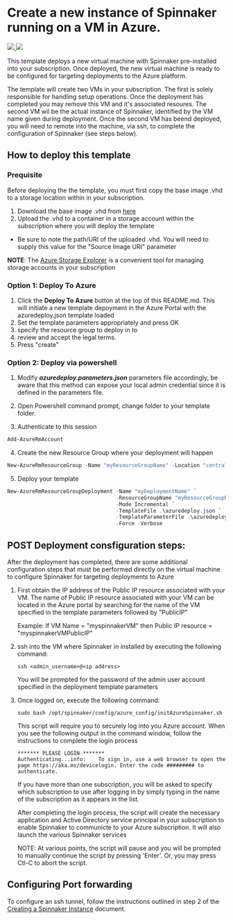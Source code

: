 # Create a new instance of Spinnaker running on a VM in Azure.  

<a href="https://portal.azure.com/#create/Microsoft.Template/uri/https%3A%2F%2Fraw.githubusercontent.com%2Fscotmoor%2Fazure-quickstart-templates%2Fbasevm_param%2Fazure-spinnaker%2Fazuredeploy.json" target="_blank">
<img src="http://azuredeploy.net/deploybutton.png"/>
</a>
<a href="http://armviz.io/#/?load=https%3A%2F%2Fraw.githubusercontent.com%2Fscotmoor%2Fazure-quickstart-templates%2Fbasevm_param%2Fazure-spinnaker%2Fazuredeploy.json" target="_blank">
<img src="http://armviz.io/visualizebutton.png"/>
</a>

This template deploys a new virtual machine with Spinnaker pre-installed into your subscription. Once deployed, the new virtual machine is ready to be configured for targeting deployments to the Azure platform.

The template will create two VMs in your subscription. The first is solely responsible for handling setup operations. Once the deployment has completed you may remove this VM and it's associated resoures.
The second VM wil be the actual instance of Spinnaker, identified by the VM name given during deployment. Once the second VM has beend deployed, you will need to remote into the machine, via ssh, to complete the configuration of Spinnaker (see steps below).  

## How to deploy this template

### Prequisite
Before deploying the the template, you must first copy the base image .vhd to a storage location within in your subscription.

1. Download the base image .vhd from <a href="https://azurespinnakertrial.blob.core.windows.net/vhds/azurespin-osDisk.0810160101.vhd?st=2016-09-01T23%3A27%3A00Z&se=2016-09-02T23%3A27%3A00Z&sp=rl&sv=2015-04-05&sr=b&sig=uS5Tv3B05fez2hJAQ%2BDXykizBSN3nLMR3UCzqH%2FMbpU%3D">here</a>
2. Upload the .vhd to a container in a storage account within the subscription where you will deploy the template
  - Be sure to note the path/URI of the uploaded .vhd. You will need to supply this value for the "Source Image URI" parameter
  
**NOTE**: The <a href="http://storageexplorer.com">Azure Storage Explorer</a> is a convenient tool for managing storage accounts in your subscription 

### Option 1: Deploy To Azure
1. Click the **Deploy To Azure** button at the top of this README.md. This will initiate a new template depoyment in the Azure Portal with the azuredeploy.json template loaded 
2. Set the template parameters appropriately and press OK
3. specify the resource group to deploy in to
4. review and accept the legal terms.
5. Press "create"

### Option 2: Deploy via powershell
1. Modify ***azuredeploy.parameters.json*** parameters file accordingly, be aware that this method can expose your local admin credential since it is defined in the parameters file.

2. Open Powershell command prompt, change folder to your template folder.

3. Authenticate to this session

  ```powershell
  Add-AzureRmAccount
  ```

4. Create the new Resource Group where your deployment will happen

  ```powershell
  New-AzureRmResourceGroup -Name "myResourceGroupName" -Location "centralus"
  ```

5. Deploy your template

  ```powershell
  New-AzureRmResourceGroupDeployment -Name "myDeploymentName" `
                                     -ResourceGroupName "myResourceGroupName" `
                                     -Mode Incremental `
                                     -TemplateFile .\azuredeploy.json `
                                     -TemplateParameterFile .\azuredeploy.parameters.json `
                                     -Force -Verbose 
  ```

## POST Deployment consfiguration steps:
After the deployment has completed, there are some additional configuration steps that must be performed directly on the virtual machine to configure Spinnaker for targeting deployments to Azure

1. First obtain the IP address of the Public IP resource associated with your VM. The name of Public IP resource associated with your VM can be located in the Azure portal by searching for the name of the VM specified in the template parameters followed by "PublicIP"
    
    Example: If VM Name = "myspinnakerVM" then Public IP resource = "myspinnakerVMPublicIP"
2. ssh into the VM where Spinnaker in installed by executing the following command:

    ```
    ssh <admin_username>@<ip address>
    ```
    You will be prompted for the password of the admin user account specified in the deployment template parameters

3. Once logged on, execute the following command:

    ```
    sudo bash /opt/spinnaker/config/azure_config/initAzureSpinnaker.sh
    ```
    
    This script will require you to securely log into you Azure account. When you see the following output in the command window, follow the instructions to complete the login process
    ```
    ******* PLEASE LOGIN *******
    Authenticating...info:    To sign in, use a web browser to open the page https://aka.ms/devicelogin. Enter the code ######### to authenticate.
    ```
    If you have more than one subscription, you will be asked to specify which subscription to use after logging in by simply typing in the name of the subscription as it appears in the list.

    After completing the login process, the script will create the necessary application and Active Directory service principal in your subscription to enable Spinnaker to communicte to your Azure subscription. It will also launch the various Spinnaker services 

    NOTE: At various points, the script will pause and you will be prompted to manually continue the script by pressing 'Enter'. Or, you may press Ctl-C to abort the script.


## Configuring Port forwarding
To configure an ssh tunnel, follow the instructions outlined in step 2 of the <a href="http://www.spinnaker.io/docs/creating-a-spinnaker-instance">Creating a Spinnaker Instance</a> document.                     